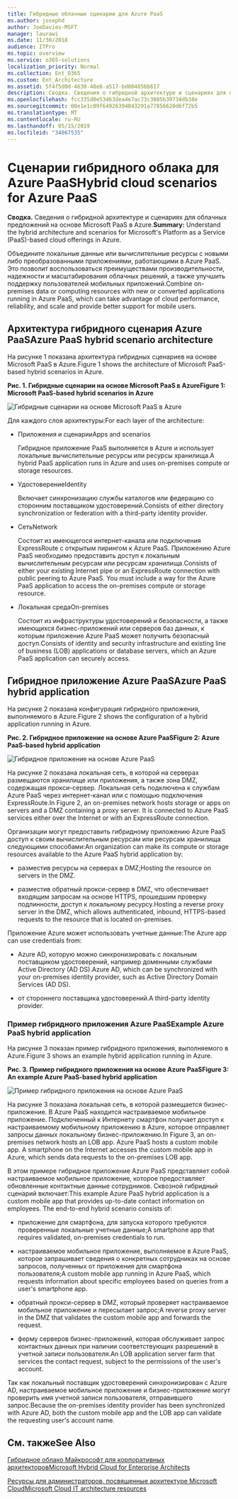 ```yaml
---
title: Гибридные облачные сценарии для Azure PaaS
ms.author: josephd
author: JoeDavies-MSFT
manager: laurawi
ms.date: 11/30/2018
audience: ITPro
ms.topic: overview
ms.service: o365-solutions
localization_priority: Normal
ms.collection: Ent_O365
ms.custom: Ent_Architecture
ms.assetid: 5f4f5d0d-4638-48e8-a517-bd804856b617
description: Сводка. Сведения о гибридной архитектуре и сценариях для облачных предложений на основе Microsoft PaaS в Azure.
ms.openlocfilehash: fcc335d0e53463dea4e7ac73c3885b39734db38e
ms.sourcegitcommit: 08e1e1c09f64926394043291a77856620d6f72b5
ms.translationtype: MT
ms.contentlocale: ru-RU
ms.lasthandoff: 05/15/2019
ms.locfileid: "34067535"
---
```

# <a name="hybrid-cloud-scenarios-for-azure-paas"></a><span data-ttu-id="19803-103">Сценарии гибридного облака для Azure PaaS</span><span class="sxs-lookup"><span data-stu-id="19803-103">Hybrid cloud scenarios for Azure PaaS</span></span>

 <span data-ttu-id="19803-104">**Сводка.** Сведения о гибридной архитектуре и сценариях для облачных предложений на основе Microsoft PaaS в Azure.</span><span class="sxs-lookup"><span data-stu-id="19803-104">**Summary:** Understand the hybrid architecture and scenarios for Microsoft's Platform as a Service (PaaS)-based cloud offerings in Azure.</span></span>
  
<span data-ttu-id="19803-105">Объедините локальные данные или вычислительные ресурсы с новыми либо преобразованными приложениями, работающими в Azure PaaS. Это позволит воспользоваться преимуществами производительности, надежности и масштабирования облачных решений, а также улучшить поддержку пользователей мобильных приложений.</span><span class="sxs-lookup"><span data-stu-id="19803-105">Combine on-premises data or computing resources with new or converted applications running in Azure PaaS, which can take advantage of cloud performance, reliability, and scale and provide better support for mobile users.</span></span> 
  
## <a name="azure-paas-hybrid-scenario-architecture"></a><span data-ttu-id="19803-106">Архитектура гибридного сценария Azure PaaS</span><span class="sxs-lookup"><span data-stu-id="19803-106">Azure PaaS hybrid scenario architecture</span></span>

<span data-ttu-id="19803-107">На рисунке 1 показана архитектура гибридных сценариев на основе Microsoft PaaS в Azure.</span><span class="sxs-lookup"><span data-stu-id="19803-107">Figure 1 shows the architecture of Microsoft PaaS-based hybrid scenarios in Azure.</span></span>
  
<span data-ttu-id="19803-108">**Рис. 1. Гибридные сценарии на основе Microsoft PaaS в Azure**</span><span class="sxs-lookup"><span data-stu-id="19803-108">**Figure 1: Microsoft PaaS-based hybrid scenarios in Azure**</span></span>

![Гибридные сценарии на основе Microsoft PaaS в Azure](media/Hybrid-Poster/Hybrid-Cloud-Stack-PaaS.png)
  
<span data-ttu-id="19803-110">Для каждого слоя архитектуры:</span><span class="sxs-lookup"><span data-stu-id="19803-110">For each layer of the architecture:</span></span>
  
- <span data-ttu-id="19803-111">Приложения и сценарии</span><span class="sxs-lookup"><span data-stu-id="19803-111">Apps and scenarios</span></span>
    
    <span data-ttu-id="19803-112">Гибридное приложение PaaS выполняется в Azure и использует локальные вычислительные ресурсы или ресурсы хранилища.</span><span class="sxs-lookup"><span data-stu-id="19803-112">A hybrid PaaS application runs in Azure and uses on-premises compute or storage resources.</span></span>
    
- <span data-ttu-id="19803-113">Удостоверение</span><span class="sxs-lookup"><span data-stu-id="19803-113">Identity</span></span>
    
    <span data-ttu-id="19803-114">Включает синхронизацию службы каталогов или федерацию со сторонним поставщиком удостоверений.</span><span class="sxs-lookup"><span data-stu-id="19803-114">Consists of either directory synchronization or federation with a third-party identity provider.</span></span>
    
- <span data-ttu-id="19803-115">Сеть</span><span class="sxs-lookup"><span data-stu-id="19803-115">Network</span></span>
    
    <span data-ttu-id="19803-p101">Состоит из имеющегося интернет-канала или подключения ExpressRoute с открытым пирингом к Azure PaaS. Приложению Azure PaaS необходимо предоставить доступ к локальным вычислительным ресурсам или ресурсам хранилища.</span><span class="sxs-lookup"><span data-stu-id="19803-p101">Consists of either your existing Internet pipe or an ExpressRoute connection with public peering to Azure PaaS. You must include a way for the Azure PaaS application to access the on-premises compute or storage resource.</span></span>
    
- <span data-ttu-id="19803-118">Локальная среда</span><span class="sxs-lookup"><span data-stu-id="19803-118">On-premises</span></span>
    
    <span data-ttu-id="19803-119">Состоит из инфраструктуры удостоверений и безопасности, а также имеющихся бизнес-приложений или серверов баз данных, к которым приложение Azure PaaS может получить безопасный доступ.</span><span class="sxs-lookup"><span data-stu-id="19803-119">Consists of identity and security infrastructure and existing line of business (LOB) applications or database servers, which an Azure PaaS application can securely access.</span></span>
    
## <a name="azure-paas-hybrid-application"></a><span data-ttu-id="19803-120">Гибридное приложение Azure PaaS</span><span class="sxs-lookup"><span data-stu-id="19803-120">Azure PaaS hybrid application</span></span>

<span data-ttu-id="19803-121">На рисунке 2 показана конфигурация гибридного приложения, выполняемого в Azure.</span><span class="sxs-lookup"><span data-stu-id="19803-121">Figure 2 shows the configuration of a hybrid application running in Azure.</span></span>
  
<span data-ttu-id="19803-122">**Рис. 2. Гибридное приложение на основе Azure PaaS**</span><span class="sxs-lookup"><span data-stu-id="19803-122">**Figure 2: Azure PaaS-based hybrid application**</span></span>

![Гибридное приложение на основе Azure PaaS](media/Hybrid-Poster/Hybrid-Cloud-Stack-PaaS-Apps.png)
  
<span data-ttu-id="19803-p102">На рисунке 2 показана локальная сеть, в которой на серверах размещаются хранилище или приложения, а также зона DMZ, содержащая прокси-сервер. Локальная сеть подключена к службам Azure PaaS через интернет-канал или с помощью подключения ExpressRoute.</span><span class="sxs-lookup"><span data-stu-id="19803-p102">In Figure 2, an on-premises network hosts storage or apps on servers and a DMZ containing a proxy server. It is connected to Azure PaaS services either over the Internet or with an ExpressRoute connection.</span></span>
  
<span data-ttu-id="19803-126">Организации могут предоставить гибридному приложению Azure PaaS доступ к своим вычислительным ресурсам или ресурсам хранилища следующими способами:</span><span class="sxs-lookup"><span data-stu-id="19803-126">An organization can make its compute or storage resources available to the Azure PaaS hybrid application by:</span></span>
  
- <span data-ttu-id="19803-127">разместив ресурсы на серверах в DMZ;</span><span class="sxs-lookup"><span data-stu-id="19803-127">Hosting the resource on servers in the DMZ.</span></span>
    
- <span data-ttu-id="19803-128">разместив обратный прокси-сервер в DMZ, что обеспечивает входящим запросам на основе HTTPS, прошедшим проверку подлинности, доступ к локальному ресурсу.</span><span class="sxs-lookup"><span data-stu-id="19803-128">Hosting a reverse proxy server in the DMZ, which allows authenticated, inbound, HTTPS-based requests to the resource that is located on-premises.</span></span>
    
<span data-ttu-id="19803-129">Приложение Azure может использовать учетные данные:</span><span class="sxs-lookup"><span data-stu-id="19803-129">The Azure app can use credentials from:</span></span>
  
- <span data-ttu-id="19803-130">Azure AD, которую можно синхронизировать с локальным поставщиком удостоверений, например доменными службами Active Directory (AD DS).</span><span class="sxs-lookup"><span data-stu-id="19803-130">Azure AD, which can be synchronized with your on-premises identity provider, such as Active Directory Domain Services (AD DS).</span></span>
    
- <span data-ttu-id="19803-131">от стороннего поставщика удостоверений.</span><span class="sxs-lookup"><span data-stu-id="19803-131">A third-party identity provider.</span></span>
    
### <a name="example-azure-paas-hybrid-application"></a><span data-ttu-id="19803-132">Пример гибридного приложения Azure PaaS</span><span class="sxs-lookup"><span data-stu-id="19803-132">Example Azure PaaS hybrid application</span></span>

<span data-ttu-id="19803-133">На рисунке 3 показан пример гибридного приложения, выполняемого в Azure.</span><span class="sxs-lookup"><span data-stu-id="19803-133">Figure 3 shows an example hybrid application running in Azure.</span></span>
  
<span data-ttu-id="19803-134">**Рис. 3. Пример гибридного приложения на основе Azure PaaS**</span><span class="sxs-lookup"><span data-stu-id="19803-134">**Figure 3: An example Azure PaaS-based hybrid application**</span></span>

![Пример гибридного приложения на основе Azure PaaS](media/Hybrid-Poster/Hybrid-Cloud-Stack-PaaS-Apps-Ex.png)
  
<span data-ttu-id="19803-p103">На рисунке 3 показана локальная сеть, в которой размещается бизнес-приложение. В Azure PaaS находится настраиваемое мобильное приложение. Подключенный к Интернету смартфон получает доступ к настраиваемому мобильному приложению в Azure, которое отправляет запросы данных локальному бизнес-приложению.</span><span class="sxs-lookup"><span data-stu-id="19803-p103">In Figure 3, an on-premises network hosts an LOB app. Azure PaaS hosts a custom mobile app. A smartphone on the Internet accesses the custom mobile app in Azure, which sends data requests to the on-premises LOB app.</span></span>
  
<span data-ttu-id="19803-p104">В этом примере гибридное приложение Azure PaaS представляет собой настраиваемое мобильное приложение, которое предоставляет обновленные контактные данные сотрудников. Сквозной гибридный сценарий включает:</span><span class="sxs-lookup"><span data-stu-id="19803-p104">This example Azure PaaS hybrid application is a custom mobile app that provides up-to-date contact information on employees. The end-to-end hybrid scenario consists of:</span></span>
  
- <span data-ttu-id="19803-141">приложение для смартфона, для запуска которого требуются проверенные локальные учетные данные;</span><span class="sxs-lookup"><span data-stu-id="19803-141">A smartphone app that requires validated, on-premises credentials to run.</span></span>
    
- <span data-ttu-id="19803-142">настраиваемое мобильное приложение, выполняемое в Azure PaaS, которое запрашивает сведения о конкретных сотрудниках на основе запросов, полученных от приложения для смартфона пользователя;</span><span class="sxs-lookup"><span data-stu-id="19803-142">A custom mobile app running in Azure PaaS, which requests information about specific employees based on queries from a user's smartphone app.</span></span>
    
- <span data-ttu-id="19803-143">обратный прокси-сервер в DMZ, который проверяет настраиваемое мобильное приложение и пересылает запрос;</span><span class="sxs-lookup"><span data-stu-id="19803-143">A reverse proxy server in the DMZ that validates the custom mobile app and forwards the request.</span></span>
    
- <span data-ttu-id="19803-144">ферму серверов бизнес-приложений, которая обслуживает запрос контактных данных при наличии соответствующих разрешений в учетной записи пользователя.</span><span class="sxs-lookup"><span data-stu-id="19803-144">An LOB application server farm that services the contact request, subject to the permissions of the user's account.</span></span>
    
<span data-ttu-id="19803-145">Так как локальный поставщик удостоверений синхронизирован с Azure AD, настраиваемое мобильное приложение и бизнес-приложение могут проверить имя учетной записи пользователя, отправившего запрос.</span><span class="sxs-lookup"><span data-stu-id="19803-145">Because the on-premises identity provider has been synchronized with Azure AD, both the custom mobile app and the LOB app can validate the requesting user's account name.</span></span>
  
## <a name="see-also"></a><span data-ttu-id="19803-146">См. также</span><span class="sxs-lookup"><span data-stu-id="19803-146">See Also</span></span>

[<span data-ttu-id="19803-147">Гибридное облако Майкрософт для корпоративных архитекторов</span><span class="sxs-lookup"><span data-stu-id="19803-147">Microsoft Hybrid Cloud for Enterprise Architects</span></span>](microsoft-hybrid-cloud-for-enterprise-architects.md)
  
[<span data-ttu-id="19803-148">Ресурсы для администраторов, посвященные архитектуре Microsoft Cloud</span><span class="sxs-lookup"><span data-stu-id="19803-148">Microsoft Cloud IT architecture resources</span></span>](microsoft-cloud-it-architecture-resources.md)


